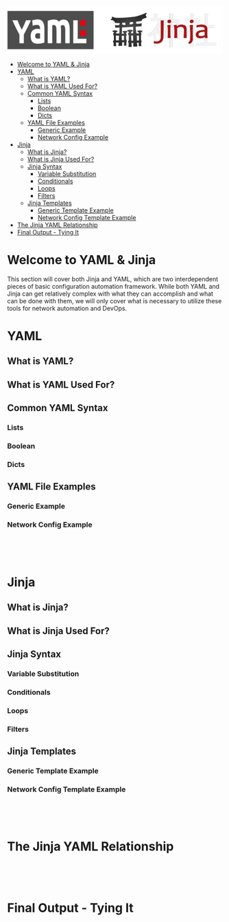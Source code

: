 ![Jinja YAML Banner](assets/images/jinja-yaml-banner.png)

- [Welcome to YAML \& Jinja](#welcome-to-yaml--jinja)
- [YAML](#yaml)
  - [What is YAML?](#what-is-yaml)
  - [What is YAML Used For?](#what-is-yaml-used-for)
  - [Common YAML Syntax](#common-yaml-syntax)
    - [Lists](#lists)
    - [Boolean](#boolean)
    - [Dicts](#dicts)
  - [YAML File Examples](#yaml-file-examples)
    - [Generic Example](#generic-example)
    - [Network Config Example](#network-config-example)
- [Jinja](#jinja)
  - [What is Jinja?](#what-is-jinja)
  - [What is Jinja Used For?](#what-is-jinja-used-for)
  - [Jinja Syntax](#jinja-syntax)
    - [Variable Substitution](#variable-substitution)
    - [Conditionals](#conditionals)
    - [Loops](#loops)
    - [Filters](#filters)
  - [Jinja Templates](#jinja-templates)
    - [Generic Template Example](#generic-template-example)
    - [Network Config Template Example](#network-config-template-example)
- [The Jinja YAML Relationship](#the-jinja-yaml-relationship)
- [Final Output - Tying It](#final-output---tying-it)

# Welcome to YAML & Jinja

This section will cover both Jinja and YAML, which are two interdependent pieces of basic configuration automation framework.  While both YAML and Jinja can get relatively complex with what they can accomplish and what can be done with them, we will only cover what is necessary to utilize these tools for network automation and DevOps.
# YAML

## What is YAML?

## What is YAML Used For?

## Common YAML Syntax

### Lists

### Boolean

### Dicts

## YAML File Examples

### Generic Example

### Network Config Example

<br>
<br>
<br>

# Jinja

## What is Jinja?

## What is Jinja Used For?

## Jinja Syntax

### Variable Substitution

### Conditionals

### Loops

### Filters

## Jinja Templates

### Generic Template Example

### Network Config Template Example

<br>
<br>
<br>

# The Jinja YAML Relationship

<br>
<br>
<br>

# Final Output - Tying It